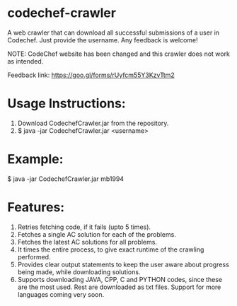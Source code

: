 # codechef-crawler
A web crawler that can download all successful submissions of a user in Codechef. Just provide the username.
Any feedback is welcome! 

NOTE: CodeChef website has been changed and this crawler does not work as intended.

Feedback link:  https://goo.gl/forms/rUyfcm55Y3KzvTtm2

Usage Instructions:
===================
1. Download CodechefCrawler.jar from the repository.
2. $ java -jar CodechefCrawler.jar \<username\>

Example:
=========
$ java -jar CodechefCrawler.jar mb1994

Features:
==========
1. Retries fetching code, if it fails (upto 5 times).
2. Fetches a single AC solution for each of the problems.
3. Fetches the latest AC solutions for all problems.
4. It times the entire process, to give exact runtime of the crawling performed.
5. Provides clear output statements to keep the user aware about progress being made, while downloading solutions.
6. Supports downloading JAVA, CPP, C and PYTHON codes, since these are the most used.
   Rest are downloaded as txt files. Support for more languages coming very soon.
